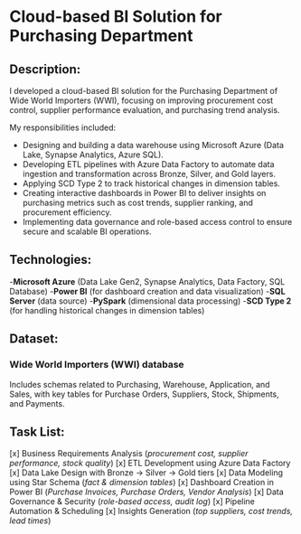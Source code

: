# Cloud-based BI Solution for Purchasing Department
## Description:
I developed a cloud-based BI solution for the Purchasing Department of Wide World Importers (WWI), focusing on improving procurement cost control, supplier performance evaluation, and purchasing trend analysis.

My responsibilities included:
- Designing and building a data warehouse using Microsoft Azure (Data Lake, Synapse Analytics, Azure SQL).
- Developing ETL pipelines with Azure Data Factory to automate data ingestion and transformation across Bronze, Silver, and Gold layers.
- Applying SCD Type 2 to track historical changes in dimension tables.
- Creating interactive dashboards in Power BI to deliver insights on purchasing metrics such as cost trends, supplier ranking, and procurement efficiency.
- Implementing data governance and role-based access control to ensure secure and scalable BI operations.
## Technologies:
-**Microsoft Azure** (Data Lake Gen2, Synapse Analytics, Data Factory, SQL Database)
-**Power BI** (for dashboard creation and data visualization)
-**SQL Server** (data source)
-**PySpark** (dimensional data processing)
-**SCD Type 2** (for handling historical changes in dimension tables)
## Dataset:
### Wide World Importers (WWI) database
Includes schemas related to Purchasing, Warehouse, Application, and Sales, with key tables for Purchase Orders, Suppliers, Stock, Shipments, and Payments.
## Task List:
[x] Business Requirements Analysis (*procurement cost, supplier performance, stock quality*)
[x] ETL Development using Azure Data Factory
[x] Data Lake Design with Bronze → Silver → Gold tiers
[x] Data Modeling using Star Schema (*fact & dimension tables*)
[x] Dashboard Creation in Power BI (*Purchase Invoices, Purchase Orders, Vendor Analysis*)
[x] Data Governance & Security (*role-based access, audit log*)
[x] Pipeline Automation & Scheduling
[x] Insights Generation (*top suppliers, cost trends, lead times*)
